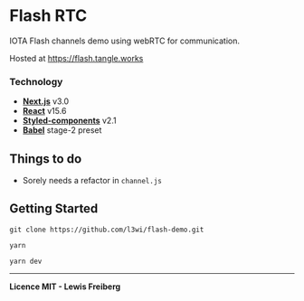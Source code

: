 # Flash RTC

IOTA Flash channels demo using webRTC for communication.

Hosted at https://flash.tangle.works

### Technology

- [**Next.js**](https://github.com/zeit/next.js) v3.0
- [**React**](https://facebook.github.io/react/) v15.6
- [**Styled-components**](https://www.styled-components.com/) v2.1
- [**Babel**](https://babeljs.io/) stage-2 preset

## Things to do

- Sorely needs a refactor in `channel.js`

## Getting Started

```
git clone https://github.com/l3wi/flash-demo.git

yarn

yarn dev
```

----

**Licence MIT - Lewis Freiberg**